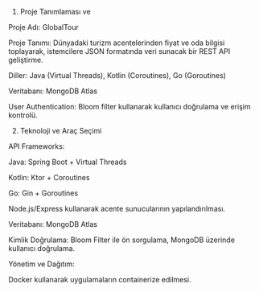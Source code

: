 1. Proje Tanımlaması ve
   
 Proje Adı: GlobalTour

 Proje Tanımı: Dünyadaki turizm acentelerinden fiyat ve oda bilgisi toplayarak, istemcilere JSON formatında veri sunacak bir REST API geliştirme.
 
 Diller: Java (Virtual Threads), Kotlin (Coroutines), Go (Goroutines)
 
 Veritabanı: MongoDB Atlas
 
 User Authentication: Bloom filter kullanarak kullanıcı doğrulama ve erişim kontrolü.
 
2. Teknoloji ve Araç Seçimi
   
 API Frameworks:
 
 Java: Spring Boot + Virtual Threads
 
 Kotlin: Ktor + Coroutines
 
 Go: Gin + Goroutines
 
 Node.js/Express kullanarak acente sunucularının yapılandırılması.
 
 Veritabanı: MongoDB Atlas
 
 Kimlik Doğrulama: Bloom Filter ile ön sorgulama, MongoDB üzerinde kullanıcı doğrulama.
 
 Yönetim ve Dağıtım:
 
 Docker kullanarak uygulamaların containerize edilmesi.
